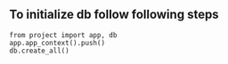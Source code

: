 ## To initialize db follow following steps
    from project import app, db
    app.app_context().push()
    db.create_all()